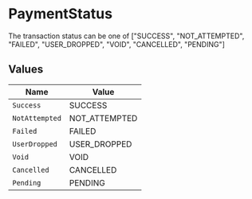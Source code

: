 # PaymentStatus

The transaction status can be one of  ["SUCCESS", "NOT_ATTEMPTED", "FAILED", "USER_DROPPED", "VOID", "CANCELLED", "PENDING"]


## Values

| Name           | Value          |
| -------------- | -------------- |
| `Success`      | SUCCESS        |
| `NotAttempted` | NOT_ATTEMPTED  |
| `Failed`       | FAILED         |
| `UserDropped`  | USER_DROPPED   |
| `Void`         | VOID           |
| `Cancelled`    | CANCELLED      |
| `Pending`      | PENDING        |